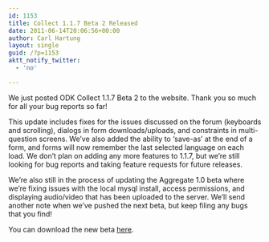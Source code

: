```yaml
---
id: 1153
title: Collect 1.1.7 Beta 2 Released
date: 2011-06-14T20:06:56+00:00
author: Carl Hartung
layout: single
guid: /?p=1153
aktt_notify_twitter:
  - 'no'

---
```

We just posted ODK Collect 1.1.7 Beta 2 to the website. Thank you so much for all your bug reports so far!

This update includes fixes for the issues discussed on the forum (keyboards and scrolling), dialogs in form downloads/uploads, and constraints in multi-question screens. We’ve also added the ability to ‘save-as’ at the end of a form, and forms will now remember the last selected language on each load. We don’t plan on adding any more features to 1.1.7, but we’re still looking for bug reports and taking feature requests for future releases.

We’re also still in the process of updating the Aggregate 1.0 beta where we’re fixing issues with the local mysql install, access permissions, and displaying audio/video that has been uploaded to the server. We’ll send another note when we’ve pushed the next beta, but keep filing any bugs that you find!

You can download the new beta [here](https://github.com/opendatakit/collect/releases).
